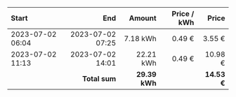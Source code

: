 | Start            |              End |        Amount | Price / kWh |       Price |
| :--------------- | ---------------: | ------------: | ----------: | ----------: |
| 2023-07-02 06:04 | 2023-07-02 07:25 |      7.18 kWh |      0.49 € |      3.55 € |
| 2023-07-02 11:13 | 2023-07-02 14:01 |     22.21 kWh |      0.49 € |     10.98 € |
|                  |    **Total sum** | **29.39 kWh** |             | **14.53 €** |